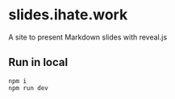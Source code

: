 # slides.ihate.work

A site to present Markdown slides with reveal.js

## Run in local

```
npm i
npm run dev
```
